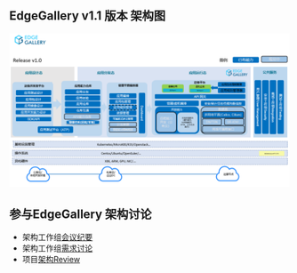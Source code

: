 ## EdgeGallery v1.1 版本 架构图

![EdgeGallery v1.1 Architecture](/uploads/images/2020/v1.0/162303_04fb85ee_7624977.png "EdgeGallery v1.1 Architecture.png")


## 参与EdgeGallery 架构讨论
- 架构工作组[会议纪要](https://gitee.com/edgegallery/community/tree/master/Architecture%20WG/Meetings)
- 架构工作组[需求讨论](https://gitee.com/edgegallery/community/tree/master/Architecture%20WG/Requirements)
- 项目[架构Review](https://gitee.com/edgegallery/community/tree/master/Architecture%20WG/Architecture%20Review)